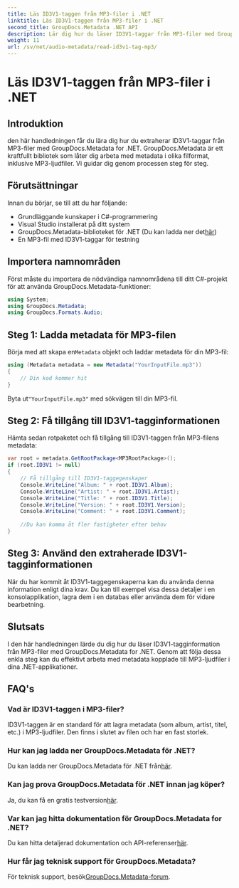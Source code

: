 ```yaml
---
title: Läs ID3V1-taggen från MP3-filer i .NET
linktitle: Läs ID3V1-taggen från MP3-filer i .NET
second_title: GroupDocs.Metadata .NET API
description: Lär dig hur du läser ID3V1-taggar från MP3-filer med GroupDocs.Metadata for .NET. Steg-för-steg handledning med kodexempel.
weight: 11
url: /sv/net/audio-metadata/read-id3v1-tag-mp3/
---
```


# Läs ID3V1-taggen från MP3-filer i .NET

## Introduktion
den här handledningen får du lära dig hur du extraherar ID3V1-taggar från MP3-filer med GroupDocs.Metadata for .NET. GroupDocs.Metadata är ett kraftfullt bibliotek som låter dig arbeta med metadata i olika filformat, inklusive MP3-ljudfiler. Vi guidar dig genom processen steg för steg.
## Förutsättningar
Innan du börjar, se till att du har följande:
- Grundläggande kunskaper i C#-programmering
- Visual Studio installerat på ditt system
-  GroupDocs.Metadata-biblioteket för .NET (Du kan ladda ner det[här](https://releases.groupdocs.com/metadata/net/))
- En MP3-fil med ID3V1-taggar för testning

## Importera namnområden
Först måste du importera de nödvändiga namnområdena till ditt C#-projekt för att använda GroupDocs.Metadata-funktioner:
```csharp
using System;
using GroupDocs.Metadata;
using GroupDocs.Formats.Audio;
```
## Steg 1: Ladda metadata för MP3-filen
 Börja med att skapa en`Metadata` objekt och laddar metadata för din MP3-fil:
```csharp
using (Metadata metadata = new Metadata("YourInputFile.mp3"))
{
    // Din kod kommer hit
}
```
 Byta ut`"YourInputFile.mp3"` med sökvägen till din MP3-fil.
## Steg 2: Få tillgång till ID3V1-tagginformationen
Hämta sedan rotpaketet och få tillgång till ID3V1-taggen från MP3-filens metadata:
```csharp
var root = metadata.GetRootPackage<MP3RootPackage>();
if (root.ID3V1 != null)
{
    // Få tillgång till ID3V1-taggegenskaper
    Console.WriteLine("Album: " + root.ID3V1.Album);
    Console.WriteLine("Artist: " + root.ID3V1.Artist);
    Console.WriteLine("Title: " + root.ID3V1.Title);
    Console.WriteLine("Version: " + root.ID3V1.Version);
    Console.WriteLine("Comment: " + root.ID3V1.Comment);
    
    //Du kan komma åt fler fastigheter efter behov
}
```
## Steg 3: Använd den extraherade ID3V1-tagginformationen
När du har kommit åt ID3V1-taggegenskaperna kan du använda denna information enligt dina krav. Du kan till exempel visa dessa detaljer i en konsolapplikation, lagra dem i en databas eller använda dem för vidare bearbetning.

## Slutsats
I den här handledningen lärde du dig hur du läser ID3V1-tagginformation från MP3-filer med GroupDocs.Metadata for .NET. Genom att följa dessa enkla steg kan du effektivt arbeta med metadata kopplade till MP3-ljudfiler i dina .NET-applikationer.

## FAQ's
### Vad är ID3V1-taggen i MP3-filer?
ID3V1-taggen är en standard för att lagra metadata (som album, artist, titel, etc.) i MP3-ljudfiler. Den finns i slutet av filen och har en fast storlek.
### Hur kan jag ladda ner GroupDocs.Metadata för .NET?
 Du kan ladda ner GroupDocs.Metadata för .NET från[här](https://releases.groupdocs.com/metadata/net/).
### Kan jag prova GroupDocs.Metadata för .NET innan jag köper?
 Ja, du kan få en gratis testversion[här](https://releases.groupdocs.com/).
### Var kan jag hitta dokumentation för GroupDocs.Metadata for .NET?
 Du kan hitta detaljerad dokumentation och API-referenser[här](https://tutorials.groupdocs.com/metadata/net/).
### Hur får jag teknisk support för GroupDocs.Metadata?
 För teknisk support, besök[GroupDocs.Metadata-forum](https://forum.groupdocs.com/c/metadata/14).